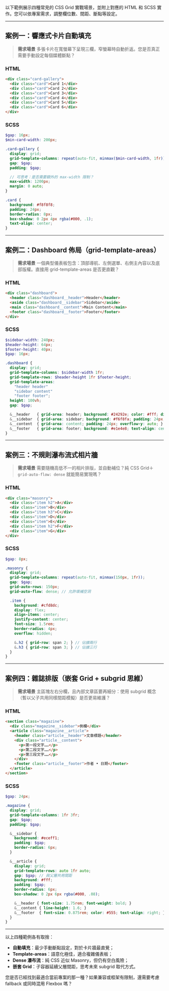 以下範例展示四種常見的 CSS Grid 實戰場景，並附上對應的 HTML 和 SCSS 實作。您可以依專案需求，調整欄位數、間距、斷點等設定。

---

## 案例一：響應式卡片自動填充

> **需求場景**
> 多張卡片在寬螢幕下呈現三欄，窄螢幕時自動折返。您是否真正需要手動設定每個媒體斷點？

### HTML

```html
<div class="card-gallery">
  <div class="card">Card 1</div>
  <div class="card">Card 2</div>
  <div class="card">Card 3</div>
  <div class="card">Card 4</div>
  <div class="card">Card 5</div>
  <div class="card">Card 6</div>
</div>
```

### SCSS

```scss
$gap: 16px;
$min-card-width: 200px;

.card-gallery {
  display: grid;
  grid-template-columns: repeat(auto-fit, minmax($min-card-width, 1fr));
  gap: $gap;
  padding: $gap;

  // 可思考：是否需要額外的 max-width 限制？
  max-width: 1200px;
  margin: 0 auto;
}

.card {
  background: #f8f8f8;
  padding: 24px;
  border-radius: 8px;
  box-shadow: 0 2px 4px rgba(#000, .1);
  text-align: center;
}
```

---

## 案例二：Dashboard 佈局（grid-template-areas）

> **需求場景**
> 一個典型儀表板包含：頂部導航、左側選單、右側主內容以及底部版權。直接用 grid-template-areas 是否更直觀？

### HTML

```html
<div class="dashboard">
  <header class="dashboard__header">Header</header>
  <aside class="dashboard__sidebar">Sidebar</aside>
  <main class="dashboard__content">Main Content</main>
  <footer class="dashboard__footer">Footer</footer>
</div>
```

### SCSS

```scss
$sidebar-width: 240px;
$header-height: 64px;
$footer-height: 40px;
$gap: 16px;

.dashboard {
  display: grid;
  grid-template-columns: $sidebar-width 1fr;
  grid-template-rows: $header-height 1fr $footer-height;
  grid-template-areas:
    "header header"
    "sidebar content"
    "footer footer";
  height: 100vh;
  gap: $gap;

  &__header   { grid-area: header; background: #24292e; color: #fff; display: flex; align-items: center; padding: 0 24px; }
  &__sidebar  { grid-area: sidebar; background: #f6f8fa; padding: 24px; overflow-y: auto; }
  &__content  { grid-area: content; padding: 24px; overflow-y: auto; }
  &__footer   { grid-area: footer; background: #e1e4e8; text-align: center; line-height: $footer-height; }
}
```

---

## 案例三：不規則瀑布流式相片牆

> **需求場景**
> 需要隨機高低不一的相片排版，並自動補位？純 CSS Grid＋`grid-auto-flow: dense` 就能簡易實現嗎？

### HTML

```html
<div class="masonry">
  <div class="item h2">A</div>
  <div class="item">B</div>
  <div class="item h3">C</div>
  <div class="item">D</div>
  <div class="item">E</div>
  <div class="item h2">F</div>
  <div class="item">G</div>
</div>
```

### SCSS

```scss
$gap: 8px;

.masonry {
  display: grid;
  grid-template-columns: repeat(auto-fit, minmax(150px, 1fr));
  gap: $gap;
  grid-auto-rows: 150px;
  grid-auto-flow: dense; // 允許填補空洞

  .item {
    background: #cfd8dc;
    display: flex;
    align-items: center;
    justify-content: center;
    font-size: 1.5rem;
    border-radius: 4px;
    overflow: hidden;

    &.h2 { grid-row: span 2; } // 佔據兩行
    &.h3 { grid-row: span 3; } // 佔據三行
  }
}
```

---

## 案例四：雜誌排版（嵌套 Grid + subgrid 思維）

> **需求場景**
> 主區塊左右分欄，且內部文章區要再細分：使用 subgrid 概念（暫以父子共用同樣間距模擬）是否更易維護？

### HTML

```html
<section class="magazine">
  <div class="magazine__sidebar">側欄</div>
  <article class="magazine__article">
    <header class="article__header">文章標題</header>
    <div class="article__content">
      <p>第一段文字……</p>
      <p>第二段文字……</p>
      <p>第三段文字……</p>
    </div>
    <footer class="article__footer">作者 • 日期</footer>
  </article>
</section>
```

### SCSS

```scss
$gap: 24px;

.magazine {
  display: grid;
  grid-template-columns: 1fr 3fr;
  gap: $gap;
  padding: $gap;

  &__sidebar {
    background: #eceff1;
    padding: $gap;
    border-radius: 6px;
  }

  &__article {
    display: grid;
    grid-template-rows: auto 1fr auto;
    gap: $gap; // 與父層共用間距
    background: #fff;
    padding: $gap;
    border-radius: 6px;
    box-shadow: 0 2px 6px rgba(#000, .08);

    &__header { font-size: 1.75rem; font-weight: bold; }
    &__content { line-height: 1.6; }
    &__footer  { font-size: 0.875rem; color: #555; text-align: right; }
  }
}
```

---

以上四種範例各有取捨：

* **自動填充**：最少手動斷點設定，對於卡片牆最直覺；
* **Template‐areas**：語意化極佳，適合複雜儀表板；
* **Dense 瀑布流**：純 CSS 近似 Masonry，但仍有空白風險；
* **嵌套 Grid**：子容器延續父層間距，思考未來 subgrid 取代方式。

您是否已經找到最適合當前專案的那一種？如果兼容或框架有限制，還需要考慮 fallback 或同時混用 Flexbox 嗎？

